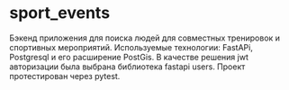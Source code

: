 # sport_events
Бэкенд приложения для поиска людей для совместных тренировок и спортивных мероприятий. 
Используемые технологии:
FastAPi, Postgresql и его расширение PostGis.
В качестве решения jwt  авторизации была выбрана библиотека fastapi users.
Проект протестирован через pytest.
